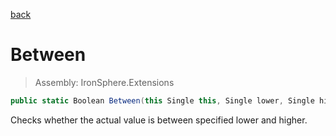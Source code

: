 ﻿

[back](/IronSphere.Extensions/FloatExtension)

# Between

> Assembly: IronSphere.Extensions

```csharp
public static Boolean Between(this Single this, Single lower, Single higher)
```

Checks whether the actual value is between specified lower and higher.

 